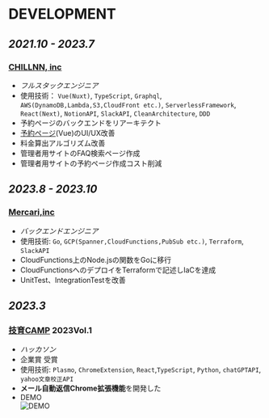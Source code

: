 # DEVELOPMENT
## *2021.10 - 2023.7*
### [CHILLNN, inc](https://chillnn-inc.com/)
- *フルスタックエンジニア*
- 使用技術： `Vue(Nuxt)`, `TypeScript`, `Graphql`, `AWS(DynamoDB,Lambda,S3,CloudFront etc.)`, `ServerlessFramework`, `React(Next)`, `NotionAPI`, `SlackAPI`, `CleanArchitecture`, `DDD`
- 予約ページのバックエンドをリアーキテクト
- [予約ページ](https://www.chillnn.com/17a33622a636d)(Vue)のUI/UX改善
- 料金算出アルゴリズム改善
- 管理者用サイトのFAQ検索ページ作成
- 管理者用サイトの予約ページ作成コスト削減

## *2023.8 - 2023.10*
### [Mercari,inc](https://about.mercari.com/) ###
- *バックエンドエンジニア*
- 使用技術: `Go`, `GCP(Spanner,CloudFunctions,PubSub etc.)`, `Terraform`, `SlackAPI`
- CloudFunctions上のNode.jsの関数をGoに移行
- CloudFunctionsへのデプロイをTerraformで記述しIaCを達成
- UnitTest、IntegrationTestを改善

## *2023.3*
### [技育CAMP](https://talent.supporterz.jp/geekcamp/) 2023Vol.1 ###
- *ハッカソン*
- 企業賞 受賞
- 使用技術: `Plasmo`, `ChromeExtension`, `React`,`TypeScript`, `Python`, `chatGPTAPI`, `yahoo文章校正API`
- **メール自動返信Chrome拡張機能**を開発した
- DEMO  
![DEMO](https://github.com/yu-tofu/yu-tofu.github.io/assets/92269186/6a62cae9-3479-4932-ab9f-4c5b056a6b25)

